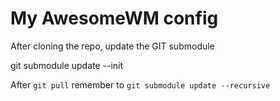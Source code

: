 My AwesomeWM config
===================

After cloning the repo, update the GIT submodule

   git submodule update --init

After `git pull` remember to `git submodule update --recursive`


